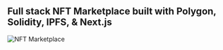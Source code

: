 ## Full stack NFT Marketplace built with Polygon, Solidity, IPFS, & Next.js
![NFT Marketplace](https://i.ibb.co/K2FjvH3/Home.png)
